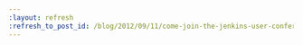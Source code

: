 ```yaml
---
:layout: refresh
:refresh_to_post_id: /blog/2012/09/11/come-join-the-jenkins-user-conference-san-francisco-on-september-30th
---
```

